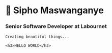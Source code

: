 # 🤖 Sipho Maswanganye
### Senior Software Developer at Labournet
```
Creating beautiful things...
```

```
<h3>HELLO WORLD</h3>
```
